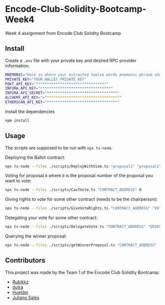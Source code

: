 # Encode-Club-Solidity-Bootcamp-Week4
Week 4 assignment from Encode Club Solidity Bootcamp

## Install

Create a `.env` file with your private key and desired RPC provider information:
```bash
MNEMONIC="here is where your extracted twelve words mnemonic phrase should be put"
PRIVATE_KEY="YOUR_WALLET_PRIVATE_KEY"
POKT_API_KEY="********************************"
INFURA_API_KEY="********************************"
INFURA_API_SECRET="********************************"
ALCHEMY_API_KEY="="********************************""
ETHERSCAN_API_KEY="********************************"
```

Install the dependencies
```bash
npm install
```

## Usage
The scripts are supposed to be run with `npx ts-node`. 

Deploying the Ballot contract:
```bash
npx ts-node --files ./scripts/DeployWithViem.ts "proposal1" "proposal2" "proposal3" "proposalN"
```

Voting for proposal `0` where `0` is the proposal number of the proposal you want to vote:
```bash
npx ts-node --files ./scripts/CastVote.ts "CONTRACT_ADDRESS" 0
```


Giving rights to vote for some other contract (needs to be the chairperson):
```bash
npx ts-node --files ./scripts/GiveVoteRights.ts "CONTRACT_ADDRESS" "VOTER_ADDRESS"
```

Delegating your vote  for some other contract:
```bash
npx ts-node --files ./scripts/DelegateVote.ts "CONTRACT_ADDRESS" "DEGELATE_ADDRESS"
```

Querying the winner proposal:
```bash
npx ts-node --files ./scripts/getWinnerProposal.ts "CONTRACT_ADDRESS"
```

## Contributors
This project was made by the Team 1 of the Encode Club Solidity Bootcamp: 
- [Rubikkz](https://github.com/frosimanuel)
- [dutra](https://github.com/dutragustavo)
- [Huelder](https://github.com/hueldera)
- [Juliano Sales](https://github.com/tzdesing)
